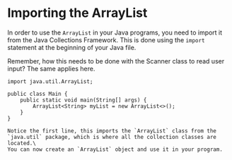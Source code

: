 # Importing the ArrayList

In order to use the `ArrayList` in your Java programs, you need to import it from the Java Collections Framework. This is done using the `import` statement at the beginning of your Java file.

Remember, how this needs to be done with the Scanner class to read user input? The same applies here.

```java{1}
import java.util.ArrayList;

public class Main {
    public static void main(String[] args) {
        ArrayList<String> myList = new ArrayList<>();
    }
}

Notice the first line, this imports the `ArrayList` class from the `java.util` package, which is where all the collection classes are located.\
You can now create an `ArrayList` object and use it in your program.

